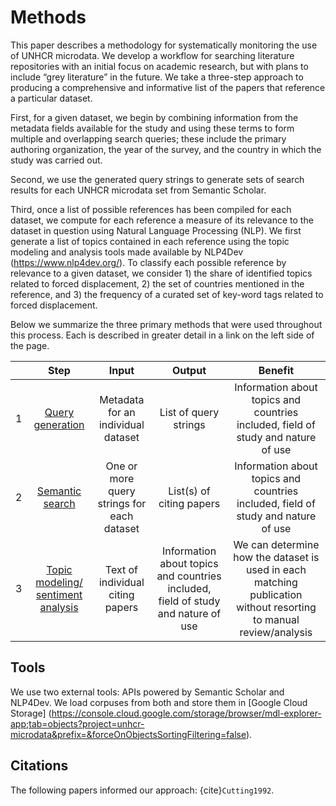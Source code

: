 # Methods

This paper describes a methodology for systematically monitoring the use of UNHCR microdata. We develop a workflow for searching literature repositories with an initial focus on academic research, but with plans to include “grey literature” in the future. We take a three-step approach to producing a comprehensive and informative list of the papers that reference a particular dataset. 

First, for a given dataset, we begin by combining information from the metadata fields available for the study and using these terms to form multiple and overlapping search queries; these include the primary authoring organization, the year of the survey, and the country in which the study was carried out. 

Second, we use the generated query strings to generate sets of search results for each UNHCR microdata set from Semantic Scholar.

Third, once a list of possible references has been compiled for each dataset, we compute for each reference a measure of its relevance to the dataset in question using Natural Language Processing (NLP). We first generate a list of topics contained in each reference using the topic modeling and analysis tools made available by NLP4Dev (https://www.nlp4dev.org/). To classify each possible reference by relevance to a given dataset, we consider 1) the share of identified topics related to forced displacement, 2) the set of countries mentioned in the reference, and 3) the frequency of a curated set of key-word tags related to forced displacement. 



Below we summarize the three primary methods that were used throughout this process. Each is described in greater detail in a link on the left side of the page.

|  	| **Step** 	| **Input** 	| **Output** 	| **Benefit** 	|
|---	|:---:	|:---:	|:---:	|:---:	|
| 1 	| [Query generation](methods/query-generation.md) 	| Metadata for an individual dataset 	| List of query strings 	| Information about topics and countries included, field of study and nature of use 	|
| 2 	| [Semantic search](methods/semantic-search.md) 	| One or more query strings for each dataset 	| List(s) of citing papers 	| Information about topics and countries included, field of study and nature of use 	|
| 3 	| [Topic modeling/ sentiment analysis](methods/topic-modeling-and-sentiment-analysis.md) 	| Text of individual citing papers 	| Information about topics and countries included, field of study and nature of use 	| We can determine how the dataset is used in each matching publication without resorting to manual review/analysis 	|

## Tools
We use two external tools: APIs powered by Semantic Scholar and NLP4Dev. We load corpuses from both and store them in [Google Cloud Storage] (https://console.cloud.google.com/storage/browser/mdl-explorer-app;tab=objects?project=unhcr-microdata&prefix=&forceOnObjectsSortingFiltering=false).

## Citations

The following papers informed our approach: {cite}`Cutting1992`.

```{bibliography}
```